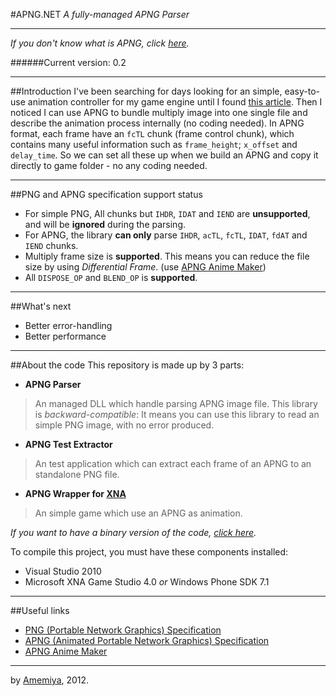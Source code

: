 #APNG.NET
*A fully-managed APNG Parser*

----------
*If you don't know what is APNG, click [here][1].*

[1]: http://en.wikipedia.org/wiki/APNG

######Current version: 0.2

----------
##Introduction
I've been searching for days looking for an simple, easy-to-use animation controller for my game engine until I found [this article][2]. Then I noticed I can use APNG to bundle multiply image into one single file and describe the animation process internally (no coding needed). In APNG format, each frame have an `fcTL` chunk (frame control chunk), which contains many useful information such as `frame_height`; `x_offset` and `delay_time`. So we can set all these up when we build an APNG and copy it directly to game folder - no any coding needed.

[2]: http://www.codeproject.com/Articles/36179/APNG-Viewer

----------
##PNG and APNG specification support status

*   For simple PNG, All chunks but `IHDR`, `IDAT` and `IEND` are **unsupported**, and will be **ignored** during the parsing.
*   For APNG, the library **can only** parse `IHDR`, `acTL`, `fcTL`, `IDAT`, `fdAT` and `IEND` chunks.
*   Multiply frame size is **supported**. This means you can reduce the file size by using *Differential Frame*. (use [APNG Anime Maker][3])
*   All `DISPOSE_OP` and `BLEND_OP` is **supported**.

[3]: https://sites.google.com/site/cphktool/apng-anime-maker

----------

##What's next

*   Better error-handling
*   Better performance

----------
##About the code
This repository is made up by 3 parts:

*   **APNG Parser**
>   An managed DLL which handle parsing APNG image file.
>   This library is *backward-compatible*: It means you can use this library to read an simple PNG image, with no error produced.

*   **APNG Test Extractor**
>   An test application which can extract each frame of an APNG to an standalone PNG file.

*   **APNG Wrapper for [XNA][4]**
>   An simple game which use an APNG as animation.

[4]: http://en.wikipedia.org/wiki/Microsoft_XNA


*If you want to have a binary version of the code, [click here][0].*

[0]: https://github.com/xupefei/APNG.NET/downloads

To compile this project, you must have these components installed:

*   Visual Studio 2010
*   Microsoft XNA Game Studio 4.0 *or* Windows Phone SDK 7.1

----------
##Useful links

*   [PNG (Portable Network Graphics) Specification][5]
*   [APNG (Animated Portable Network Graphics) Specification][6]
*   [APNG Anime Maker][7]

[5]: http://www.libpng.org/pub/png/spec/1.2/png-1.2-pdg.html
[6]: https://wiki.mozilla.org/APNG_Specification
[7]: https://sites.google.com/site/cphktool/apng-anime-maker

----------
by [Amemiya][8], 2012.

[8]: https://plus.google.com/104849771033212826335